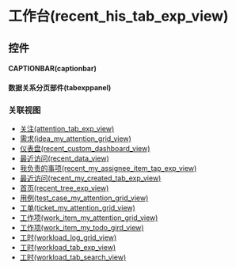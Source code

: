 # 工作台(recent_his_tab_exp_view)  <!-- {docsify-ignore-all} -->



## 控件
#### CAPTIONBAR(captionbar)
#### 数据关系分页部件(tabexppanel)


### 关联视图
  * [关注(attention_tab_exp_view)](app/view/attention_tab_exp_view)
  * [需求(idea_my_attention_grid_view)](app/view/idea_my_attention_grid_view)
  * [仪表盘(recent_custom_dashboard_view)](app/view/recent_custom_dashboard_view)
  * [最近访问(recent_data_view)](app/view/recent_data_view)
  * [我负责的事项(recent_my_assignee_item_tap_exp_view)](app/view/recent_my_assignee_item_tap_exp_view)
  * [最近访问(recent_my_created_tab_exp_view)](app/view/recent_my_created_tab_exp_view)
  * [首页(recent_tree_exp_view)](app/view/recent_tree_exp_view)
  * [用例(test_case_my_attention_grid_view)](app/view/test_case_my_attention_grid_view)
  * [工单(ticket_my_attention_grid_view)](app/view/ticket_my_attention_grid_view)
  * [工作项(work_item_my_attention_grid_view)](app/view/work_item_my_attention_grid_view)
  * [工作项(work_item_my_todo_gird_view)](app/view/work_item_my_todo_gird_view)
  * [工时(workload_log_grid_view)](app/view/workload_log_grid_view)
  * [工时(workload_tab_exp_view)](app/view/workload_tab_exp_view)
  * [工时(workload_tab_search_view)](app/view/workload_tab_search_view)

<script>
 const { createApp } = Vue
  createApp({
    data() {
      return {

      }
    }
  }).use(ElementPlus).mount('#app')
</script>